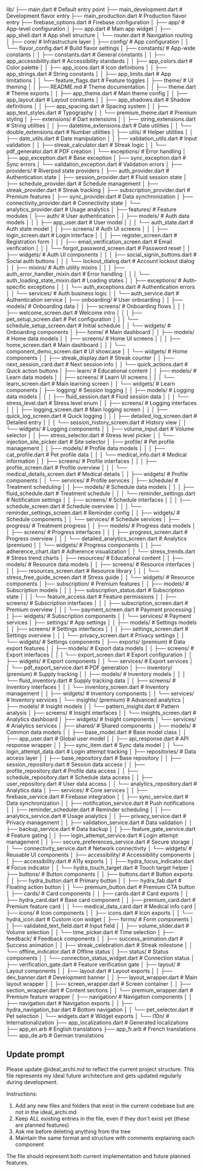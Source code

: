 lib/
├── main.dart                        # Default entry point
├── main_development.dart            # Development flavor entry
├── main_production.dart             # Production flavor entry
├── firebase_options.dart            # Firebase configuration
│
├── app/                             # App-level configuration
│   ├── app.dart                     # Main app widget
│   ├── app_shell.dart               # App shell structure
│   └── router.dart                  # Navigation routing
│
├── core/                            # Infrastructure layer
│   ├── config/                      # App configuration
│   │   └── flavor_config.dart       # Build flavor settings
│   ├── constants/                   # App-wide constants
│   │   ├── constants.dart           # General constants
│   │   ├── app_accessibility.dart   # Accessibility standards
│   │   ├── app_colors.dart          # Color palette
│   │   ├── app_icons.dart           # Icon definitions
│   │   ├── app_strings.dart         # String constants
│   │   ├── app_limits.dart          # App limitations
│   │   └── feature_flags.dart       # Feature toggles
│   ├── theme/                       # UI theming
│   │   ├── README.md                # Theme documentation
│   │   ├── theme.dart               # Theme exports
│   │   ├── app_theme.dart           # Main theme config
│   │   ├── app_layout.dart          # Layout constants
│   │   ├── app_shadows.dart         # Shadow definitions
│   │   ├── app_spacing.dart         # Spacing system
│   │   ├── app_text_styles.dart     # Typography
│   │   └── premium_theme.dart       # Premium styling
│   ├── extensions/                  # Dart extensions
│   │   ├── string_extensions.dart   # String utilities
│   │   ├── datetime_extensions.dart # Date utilities
│   │   └── double_extensions.dart   # Number utilities
│   ├── utils/                       # Helper utilities
│   │   ├── date_utils.dart          # Date manipulation
│   │   ├── validation_utils.dart    # Input validation
│   │   ├── streak_calculator.dart   # Streak logic
│   │   └── pdf_generator.dart       # PDF creation
│   └── exceptions/                  # Error handling
│       ├── app_exception.dart       # Base exception
│       ├── sync_exception.dart      # Sync errors
│       └── validation_exception.dart # Validation errors
│
├── providers/                       # Riverpod state providers
│   ├── auth_provider.dart           # Authentication state
│   ├── session_provider.dart        # Fluid session state
│   ├── schedule_provider.dart       # Schedule management
│   ├── streak_provider.dart         # Streak tracking
│   ├── subscription_provider.dart   # Premium features
│   ├── sync_provider.dart           # Data synchronization
│   ├── connectivity_provider.dart   # Connectivity state
│   └── analytics_provider.dart      # Usage analytics
│
├── features/                        # Feature modules
│   ├── auth/                        # User authentication
│   │   ├── models/                  # Auth data models
│   │   │   ├── app_user.dart        # User model
│   │   │   └── auth_state.dart      # Auth state model
│   │   ├── screens/                 # Auth UI screens
│   │   │   ├── login_screen.dart    # Login interface
│   │   │   ├── register_screen.dart # Registration form
│   │   │   ├── email_verification_screen.dart # Email verification
│   │   │   └── forgot_password_screen.dart # Password reset
│   │   ├── widgets/                 # Auth UI components
│   │   │   ├── social_signin_buttons.dart # Social auth buttons
│   │   │   └── lockout_dialog.dart  # Account lockout dialog
│   │   ├── mixins/                  # Auth utility mixins
│   │   │   ├── auth_error_handler_mixin.dart # Error handling
│   │   │   └── auth_loading_state_mixin.dart # Loading states
│   │   ├── exceptions/              # Auth-specific exceptions
│   │   │   └── auth_exceptions.dart # Authentication errors
│   │   └── services/                # Auth business logic
│   │       └── auth_service.dart    # Authentication service
│   ├── onboarding/                  # User onboarding
│   │   ├── models/                  # Onboarding data
│   │   ├── screens/                 # Onboarding flows
│   │   │   ├── welcome_screen.dart  # Welcome intro
│   │   │   ├── pet_setup_screen.dart # Pet configuration
│   │   │   └── schedule_setup_screen.dart # Initial schedule
│   │   └── widgets/                 # Onboarding components
│   ├── home/                        # Main dashboard
│   │   ├── models/                  # Home data models
│   │   ├── screens/                 # Home UI screens
│   │   │   ├── home_screen.dart     # Main dashboard
│   │   │   └── component_demo_screen.dart # UI showcase
│   │   └── widgets/                 # Home components
│   │       ├── streak_display.dart  # Streak counter
│   │       ├── next_session_card.dart # Next session info
│   │       └── quick_actions.dart   # Quick action buttons
│   ├── learn/                       # Educational content
│   │   ├── models/                  # Learn data models
│   │   ├── screens/                 # Learn UI screens
│   │   │   └── learn_screen.dart    # Main learning screen
│   │   └── widgets/                 # Learn components
│   ├── logging/                     # Session logging
│   │   ├── models/                  # Logging data models
│   │   │   ├── fluid_session.dart   # Fluid session data
│   │   │   └── stress_level.dart    # Stress level enum
│   │   ├── screens/                 # Logging interfaces
│   │   │   ├── logging_screen.dart  # Main logging screen
│   │   │   ├── quick_log_screen.dart # Quick logging
│   │   │   ├── detailed_log_screen.dart # Detailed entry
│   │   │   └── session_history_screen.dart # History view
│   │   └── widgets/                 # Logging components
│   │       ├── volume_input.dart    # Volume selector
│   │       ├── stress_selector.dart # Stress level picker
│   │       └── injection_site_picker.dart # Site selector
│   ├── profile/                     # Pet profile management
│   │   ├── models/                  # Profile data models
│   │   │   ├── cat_profile.dart     # Pet profile data
│   │   │   └── medical_info.dart    # Medical information
│   │   ├── screens/                 # Profile interfaces
│   │   │   ├── profile_screen.dart  # Profile overview
│   │   │   └── medical_details_screen.dart # Medical details
│   │   ├── widgets/                 # Profile components
│   │   └── services/                # Profile services
│   ├── schedule/                    # Treatment scheduling
│   │   ├── models/                  # Schedule data models
│   │   │   ├── fluid_schedule.dart  # Treatment schedule
│   │   │   └── reminder_settings.dart # Notification settings
│   │   ├── screens/                 # Schedule interfaces
│   │   │   ├── schedule_screen.dart # Schedule overview
│   │   │   └── reminder_settings_screen.dart # Reminder config
│   │   ├── widgets/                 # Schedule components
│   │   └── services/                # Schedule services
│   ├── progress/                    # Treatment progress
│   │   ├── models/                  # Progress data models
│   │   ├── screens/                 # Progress interfaces
│   │   │   ├── progress_screen.dart # Progress overview
│   │   │   └── detailed_analytics_screen.dart # Analytics (premium)
│   │   └── widgets/                 # Progress components
│   │       ├── adherence_chart.dart # Adherence visualization
│   │       └── stress_trends.dart   # Stress trend charts
│   ├── resources/                   # Educational content
│   │   ├── models/                  # Resource data models
│   │   ├── screens/                 # Resource interfaces
│   │   │   ├── resources_screen.dart # Resource library
│   │   │   └── stress_free_guide_screen.dart # Stress guide
│   │   └── widgets/                 # Resource components
│   ├── subscription/                # Premium features
│   │   ├── models/                  # Subscription models
│   │   │   ├── subscription_status.dart # Subscription state
│   │   │   └── feature_access.dart  # Feature permissions
│   │   ├── screens/                 # Subscription interfaces
│   │   │   ├── subscription_screen.dart # Premium overview
│   │   │   └── payment_screen.dart  # Payment processing
│   │   ├── widgets/                 # Subscription components
│   │   └── services/                # Payment services
│   ├── settings/                    # App settings
│   │   ├── models/                  # Settings models
│   │   ├── screens/                 # Settings interfaces
│   │   │   ├── settings_screen.dart # Settings overview
│   │   │   └── privacy_screen.dart  # Privacy settings
│   │   └── widgets/                 # Settings components
│   ├── exports/ (premium)           # Data export features
│   │   ├── models/                  # Export data models
│   │   ├── screens/                 # Export interfaces
│   │   │   └── export_screen.dart   # Export configuration
│   │   ├── widgets/                 # Export components
│   │   └── services/                # Export services
│   │       └── pdf_export_service.dart # PDF generation
│   ├── inventory/ (premium)         # Supply tracking
│   │   ├── models/                  # Inventory models
│   │   │   └── fluid_inventory.dart # Supply tracking data
│   │   ├── screens/                 # Inventory interfaces
│   │   │   └── inventory_screen.dart # Inventory management
│   │   ├── widgets/                 # Inventory components
│   │   └── services/                # Inventory services
│   └── insights/ (premium)          # Advanced analytics
│       ├── models/                  # Insight models
│       │   └── pattern_insight.dart # Pattern analysis
│       ├── screens/                 # Insight interfaces
│       │   └── insights_screen.dart # Analytics dashboard
│       ├── widgets/                 # Insight components
│       └── services/                # Analytics services
│
├── shared/                          # Shared components
│   ├── models/                      # Common data models
│   │   ├── base_model.dart          # Base model class
│   │   ├── app_user.dart            # Global user model
│   │   ├── api_response.dart        # API response wrapper
│   │   ├── sync_item.dart           # Sync data model
│   │   └── login_attempt_data.dart  # Login attempt tracking
│   ├── repositories/                # Data access layer
│   │   ├── base_repository.dart     # Base repository
│   │   ├── session_repository.dart  # Session data access
│   │   ├── profile_repository.dart  # Profile data access
│   │   ├── schedule_repository.dart # Schedule data access
│   │   ├── user_repository.dart     # User data access
│   │   └── analytics_repository.dart # Analytics data
│   ├── services/                    # Core services
│   │   ├── firebase_service.dart    # Firebase integration
│   │   ├── sync_service.dart        # Data synchronization
│   │   ├── notification_service.dart # Push notifications
│   │   ├── reminder_scheduler.dart  # Reminder scheduling
│   │   ├── analytics_service.dart   # Usage analytics
│   │   ├── privacy_service.dart     # Privacy management
│   │   ├── validation_service.dart  # Data validation
│   │   ├── backup_service.dart      # Data backup
│   │   ├── feature_gate_service.dart # Feature gating
│   │   ├── login_attempt_service.dart # Login attempt management
│   │   ├── secure_preferences_service.dart # Secure storage
│   │   └── connectivity_service.dart # Network connectivity
│   └── widgets/                     # Reusable UI components
│       ├── accessibility/           # Accessibility components
│       │   ├── accessibility.dart   # A11y exports
│       │   ├── hydra_focus_indicator.dart # Focus indicator
│       │   └── hydra_touch_target.dart # Touch target helper
│       ├── buttons/                 # Button components
│       │   ├── buttons.dart         # Button exports
│       │   ├── hydra_button.dart    # Primary button
│       │   ├── hydra_fab.dart       # Floating action button
│       │   └── premium_button.dart  # Premium CTA button
│       ├── cards/                   # Card components
│       │   ├── cards.dart           # Card exports
│       │   ├── hydra_card.dart      # Base card component
│       │   ├── premium_card.dart    # Premium feature card
│       │   └── medical_data_card.dart # Medical info card
│       ├── icons/                   # Icon components
│       │   ├── icons.dart           # Icon exports
│       │   └── hydra_icon.dart      # Custom icon widget
│       ├── forms/                   # Form components
│       │   ├── validated_text_field.dart # Input field
│       │   ├── volume_slider.dart   # Volume selection
│       │   └── time_picker.dart     # Time selection
│       ├── feedback/                # Feedback components
│       │   ├── success_animation.dart # Success animation
│       │   ├── streak_celebration.dart # Streak milestone
│       │   └── offline_indicator.dart # Offline status
│       ├── status/                  # Status components
│       │   └── connection_status_widget.dart # Connection status
│       ├── verification_gate.dart   # Feature verification gate
│       ├── layout/                  # Layout components
│       │   ├── layout.dart          # Layout exports
│       │   ├── dev_banner.dart      # Development banner
│       │   ├── layout_wrapper.dart  # Main layout wrapper
│       │   ├── screen_wrapper.dart  # Screen container
│       │   ├── section_wrapper.dart # Content sections
│       │   └── premium_wrapper.dart # Premium feature wrapper
│       ├── navigation/              # Navigation components
│       │   ├── navigation.dart      # Navigation exports
│       │   ├── hydra_navigation_bar.dart # Bottom navigation
│       │   └── pet_selector.dart    # Pet selection
│       └── widgets.dart             # Widget exports
│
└── l10n/                            # Internationalization
    ├── app_localizations.dart       # Generated localizations
    ├── app_en.arb                   # English translations
    ├── app_fr.arb                   # French translations
    └── app_de.arb                   # German translations



## Update prompt

Please update @ideal_archi.md to reflect the current project structure. This file represents my ideal future architecture and gets updated regularly during development.

Instructions:
1. Add any new files and folders that exist in the current codebase but are not in the ideal_archi.md
2. Keep ALL existing entries in the file, even if they don't exist yet (these are planned features)
3. Ask me before deleting anything from the tree
4. Maintain the same format and structure with comments explaining each component

The file should represent both current implementation and future planned features.